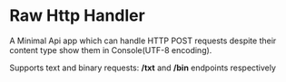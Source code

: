 # Raw Http Handler

A Minimal Api app which can handle HTTP POST requests despite their content type show them in Console(UTF-8 encoding).

Supports text and binary requests:
**/txt** and **/bin** endpoints respectively
